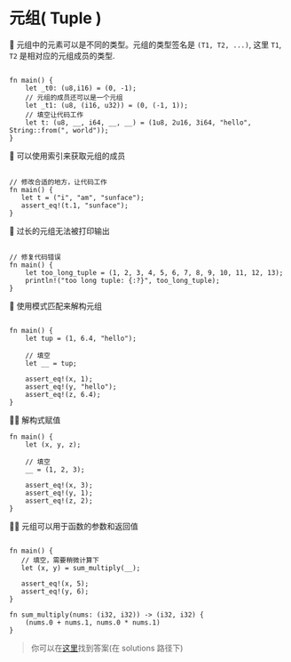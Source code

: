 # 元组( Tuple )
🌟 元组中的元素可以是不同的类型。元组的类型签名是 `(T1, T2, ...)`, 这里 `T1`, `T2` 是相对应的元组成员的类型.
```rust,editable

fn main() {
    let _t0: (u8,i16) = (0, -1);
    // 元组的成员还可以是一个元组
    let _t1: (u8, (i16, u32)) = (0, (-1, 1));
    // 填空让代码工作
    let t: (u8, __, i64, __, __) = (1u8, 2u16, 3i64, "hello", String::from(", world"));
}
```

🌟 可以使用索引来获取元组的成员
```rust,editable

// 修改合适的地方，让代码工作
fn main() {
   let t = ("i", "am", "sunface");
   assert_eq!(t.1, "sunface");
}
```

🌟 过长的元组无法被打印输出
```rust,editable

// 修复代码错误
fn main() {
    let too_long_tuple = (1, 2, 3, 4, 5, 6, 7, 8, 9, 10, 11, 12, 13);
    println!("too long tuple: {:?}", too_long_tuple);
}
```

🌟 使用模式匹配来解构元组
```rust,editable

fn main() {
    let tup = (1, 6.4, "hello");

    // 填空
    let __ = tup;

    assert_eq!(x, 1);
    assert_eq!(y, "hello");
    assert_eq!(z, 6.4);
}
```

🌟🌟 解构式赋值
```rust,editable
fn main() {
    let (x, y, z);

    // 填空
    __ = (1, 2, 3);
    
    assert_eq!(x, 3);
    assert_eq!(y, 1);
    assert_eq!(z, 2);
}
```

🌟🌟 元组可以用于函数的参数和返回值
```rust,editable

fn main() {
   // 填空，需要稍微计算下
   let (x, y) = sum_multiply(__);

   assert_eq!(x, 5);
   assert_eq!(y, 6);
}

fn sum_multiply(nums: (i32, i32)) -> (i32, i32) {
    (nums.0 + nums.1, nums.0 * nums.1)
}
```


> 你可以在[这里](https://github.com/sunface/rust-by-practice)找到答案(在 solutions 路径下) 